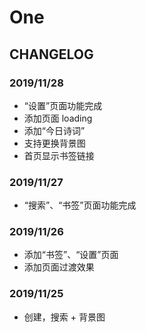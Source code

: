# One

## CHANGELOG

### 2019/11/28

- “设置”页面功能完成
- 添加页面 loading
- 添加“今日诗词”
- 支持更换背景图
- 首页显示书签链接

### 2019/11/27

- “搜索”、“书签”页面功能完成

### 2019/11/26

- 添加“书签”、“设置”页面
- 添加页面过渡效果

### 2019/11/25

- 创建，搜索 + 背景图
